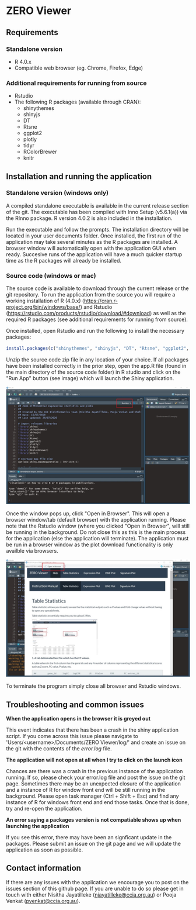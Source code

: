 # ZERO Viewer

## Requirements 

### Standalone version

- R 4.0.x 
- Compatible web browser (eg. Chrome, Firefox, Edge)

### Additional requirements for running from source

- Rstudio
- The following R packages (available through CRAN):
  - shinythemes
  - shinyjs
  - DT
  - Rtsne
  - ggplot2
  - plotly
  - tidyr
  - RColorBrewer
  - knitr
  
## Installation and running the application

### Standalone version (windows only)

A compiled standalone executable is available in the current release section of the git. The executable has been compiled with Inno Setup (v5.6.1(a)) via the RInno package. R version 4.0.2 is also included in the installation. 

Run the executable and follow the prompts. The installation directory will be located in your user documents folder. Once installed, the first run of the application may take several minutes as the R packages are installed. A browser window will automatically open with the application GUI when ready. Succesive runs of the application will have a much quicker startup time as the R packages will already be installed. 

### Source code (windows or mac)

The source code is available to download through the current release or the git repository. To run the application from the source you will require a working installation of R (4.0.x) (https://cran.r-project.org/bin/windows/base/) and Rstudio (https://rstudio.com/products/rstudio/download/#download) as well as the required R packages (see additional requirements for running from source). 

Once installed, open Rstudio and run the following to install the necessary packages:

```R
install.packages(c("shinythemes", "shinyjs", "DT", "Rtsne", "ggplot2", "plotly", "tidyr", "RColorBrewer", "knitr"))
```

Unzip the source code zip file in any location of your choice. If all packages have been installed correctly in the prior step, open the app.R file (found in the main directory of the source code folder) in R studio and click on the "Run App" button (see image) which will launch the Shiny application. 

![Location of Run App button](src/appR_location.png)

Once the window pops up, click "Open in Browser". This will open a browser window/tab (default browser) with the application running. Please note that the Rstudio window (where you clicked "Open in Browser", will still be running in the background. Do not close this as this is the main process for the application (else the application will terminate). The application must be run in a browser window as the plot download functionality is only availble via browsers.

![Location of Open in Browser button](src/openInBrowser.png)

To terminate the program simply close all browser and Rstudio windows.

## Troubleshooting and common issues

**When the application opens in the browser it is greyed out**

This event indicates that there has been a crash in the shiny application script. If you come across this issue please navigate to 'Users/\<username\>/Documents/ZERO Viewer/log/' and create an issue on the git with the contents of the *error.log* file.

**The application will not open at all when I try to click on the launch icon**

Chances are there was a crash in the previous instance of the application running. If so, please check your error.log file and post the issue on the git page. Sometimes there may be an unexpected closure of the application and a instance of R for window front end will be still running in the background. Please open task manager (Ctrl + Shift + Esc) and find any instance of R for windows front end and end those tasks. Once that is done, try and re-open the application. 

**An error saying a packages version is not compatiable shows up when launching the application**

If you see this error, there may have been an signficant update in the packages. Please submit an issue on the git page and we will update the application as soon as possible. 

## Contact information

If there are any issues with the application we encourage you to post on the issues section of this github page. If you are unable to do so please get in touch with either Nisitha Jayatilleke (njayatilleke@ccia.org.au) or Pooja Venkat (pvenkat@ccia.org.au).
